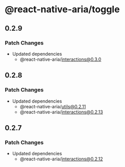 # @react-native-aria/toggle

## 0.2.9

### Patch Changes

- Updated dependencies
  - @react-native-aria/interactions@0.3.0

## 0.2.8

### Patch Changes

- Updated dependencies
  - @react-native-aria/utils@0.2.11
  - @react-native-aria/interactions@0.2.13

## 0.2.7

### Patch Changes

- Updated dependencies
  - @react-native-aria/interactions@0.2.12
